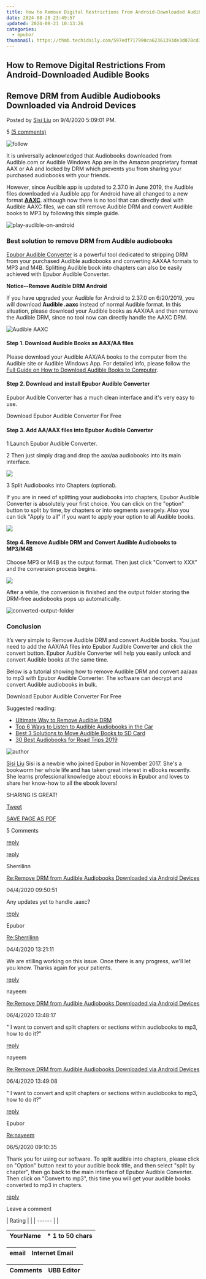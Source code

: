 ```yaml
---
title: How to Remove Digital Restrictions From Android-Downloaded Audible Books
date: 2024-08-20 23:49:57
updated: 2024-08-21 10:13:26
categories:
  - epubor
thumbnail: https://thmb.techidaily.com/597edf717990ca62361393de3d070cd39e4e090d77618c1c86673588d21031a3.jpeg
---
```


## How to Remove Digital Restrictions From Android-Downloaded Audible Books

## Remove DRM from Audible Audiobooks Downloaded via Android Devices

Posted by [Sisi Liu](https://www.facebook.com/sisi.liu.737) on 9/4/2020 5:09:01 PM.

5 [(5 comments)](http://www.epubor.com/#comment-area) 



![follow](http://www.epubor.com/images/follow.png)

It is universally acknowledged that Audiobooks downloaded from Audible.com or Audible Windows App are in the Amazon proprietary format AAX or AA and locked by DRM which prevents you from sharing your purchased audiobooks with your friends. 

However, since Audible app is updated to 2.37.0 in June 2019, the Audible files downloaded via Audible app for Android have all changed to a new format **[AAXC](https://tools.techidaily.com/epubor/products/)**. although now there is no tool that can directly deal with Audible AAXC files, we can still remove Audible DRM and convert Audible books to MP3 by following this simple guide.

![play-audible-on-android](http://www.epubor.com/images/uppic/play-audible-on-android.jpg)

### Best solution to remove DRM from Audible audiobooks

[Epubor Audible Converter](https://tools.techidaily.com/epubor/audible-converter/) is a powerful tool dedicated to stripping DRM from your purchased Audible audiobooks and converting AAXAA formats to MP3 and M4B. Splitting Audible book into chapters can also be easily achieved with Epubor Audible Converter.

**Notice--Remove Audible DRM Android** 

If you have upgraded your Audible for Android to 2.37.0 on 6/20/2019, you will download   **Audible .aaxc** instead of normal Audible format. In this situation, please download your Audible books as AAX/AA and then remove the Audible DRM, since no tool now can directly handle the AAXC DRM.

![Audible AAXC](http://www.epubor.com/images/uppic/audible-aaxc.png)

#### Step 1\. Download Audible Books as AAX/AA files

Please download your Audible AAX/AA books to the computer from the Audible site or Audible Windows App. For detailed info, please follow the [Full Guide on How to Download Audible Books to Computer](https://tools.techidaily.com/epubor/products/).

#### Step 2\. Download and install Epubor Audible Converter

Epubor Audible Converter has a much clean interface and it's very easy to use.

Download Epubor Audible Converter For Free

[](https://tools.techidaily.com/epubor/audible-converter/) [](https://tools.techidaily.com/epubor/audible-converter/) 

#### Step 3\. Add AA/AAX files into Epubor Audible Converter

1 Launch Epubor Audible Converter.

2 Then just simply drag and drop the aax/aa audiobooks into its main interface.

![](http://www.epubor.com/images/uppic/add-audiobooks-to-audible-converter.png)

3 Split Audiobooks into Chapters (optional).

If you are in need of splitting your audiobooks into chapters, Epubor Audible Converter is absolutely your first choice. You can click on the "option" button to split by time, by chapters or into segments averagely. Also you can tick "Apply to all" if you want to apply your option to all Audible books.

![](http://www.epubor.com/images/uppic/split-into-chapters.png)

#### Step 4\. Remove Audible DRM and Convert Audible Audiobooks to MP3/M4B

Choose MP3 or M4B as the output format. Then just click "Convert to XXX" and the conversion process begins.

![](http://www.epubor.com/images/uppic/successful-conversion.png)

After a while, the conversion is finished and the output folder storing the DRM-free audiobooks pops up automatically.

![converted-output-folder](http://www.epubor.com/images/uppic/converted-output-folder.png)

### Conclusion

It’s very simple to Remove Audible DRM and convert Audible books. You just need to add the AAX/AA files into Epubor Audible Converter and click the convert button. Epubor Audible Converter will help you easily unlock and convert Audible books at the same time. 

Below is a tutorial showing how to remove Audible DRM and convert aa/aax to mp3 with Epubor Audible Converter. The software can decrypt and convert Audible audiobooks in bulk.

Download Epubor Audible Converter For Free

[](https://tools.techidaily.com/epubor/audible-converter/) [](https://tools.techidaily.com/epubor/audible-converter/) 

Suggested reading:

* [Ultimate Way to Remove Audible DRM](https://tools.techidaily.com/epubor/ultimate/)
* [Top 6 Ways to Listen to Audible Audiobooks in the Car](https://tools.techidaily.com/epubor/products/)
* [Best 3 Solutions to Move Audible Books to SD Card](https://tools.techidaily.com/epubor/products/)
* [30 Best Audiobooks for Road Trips 2019](https://tools.techidaily.com/epubor/products/)

![author](http://www.epubor.com/images/uppic/Sisi.png)

[Sisi Liu](https://www.facebook.com/sisi.liu.737) Sisi is a newbie who joined Epubor in November 2017\. She's a bookworm her whole life and has taken great interest in eBooks recently. She learns professional knowledge about ebooks in Epubor and loves to share her know-how to all the ebook lovers!

SHARING IS GREAT!

[Tweet](https://twitter.com/share) 

[SAVE PAGE AS PDF](https://tools.techidaily.com/epubor/products/) 



5 Comments

[reply](https://tools.techidaily.com/epubor/products/) 

[reply](https://tools.techidaily.com/epubor/products/) 

Sherrilinn

[Re:Remove DRM from Audible Audiobooks Downloaded via Android Devices](https://tools.techidaily.com/epubor/products/)

04/4/2020 09:50:51

Any updates yet to handle .aaxc?

[reply](https://tools.techidaily.com/epubor/products/) 

Epubor

[Re:Sherrilinn](https://tools.techidaily.com/epubor/products/)

04/4/2020 13:21:11

We are stilling working on this issue. Once there is any progress, we'll let you know. Thanks again for your patients.  

[reply](https://tools.techidaily.com/epubor/products/) 

nayeem

[Re:Remove DRM from Audible Audiobooks Downloaded via Android Devices](https://tools.techidaily.com/epubor/products/)

06/4/2020 13:48:17

" I want to convert and split chapters or sections within audiobooks to mp3, how to do it?" 

  
[reply](https://tools.techidaily.com/epubor/products/) 

nayeem

[Re:Remove DRM from Audible Audiobooks Downloaded via Android Devices](https://tools.techidaily.com/epubor/products/)

06/4/2020 13:49:08

" I want to convert and split chapters or sections within audiobooks to mp3, how to do it?" 

  
[reply](https://tools.techidaily.com/epubor/products/) 

Epubor

[Re:nayeem](https://tools.techidaily.com/epubor/products/)

06/5/2020 09:10:35

Thank you for using our software. To split audible into chapters, please click on "Option" button next to your audible book title, and then select "split by chapter", then go back to the main interface of Epubor Audible Converter. Then click on "Convert to mp3", this time you will get your audible books converted to mp3 in chapters.

[reply](https://tools.techidaily.com/epubor/products/) 

Leave a comment

| Rating |  |
| ------ |  |

| YourName | \*  1 to 50 chars |
| -------- | ----------------- |

| email | Internet Email |
| ----- | -------------- |

| Comments | UBB Editor |
| -------- | ---------- |

<ins class="adsbygoogle"
     style="display:block"
     data-ad-format="autorelaxed"
     data-ad-client="ca-pub-7571918770474297"
     data-ad-slot="1223367746"></ins>



<ins class="adsbygoogle"
     style="display:block"
     data-ad-client="ca-pub-7571918770474297"
     data-ad-slot="8358498916"
     data-ad-format="auto"
     data-full-width-responsive="true"></ins>
